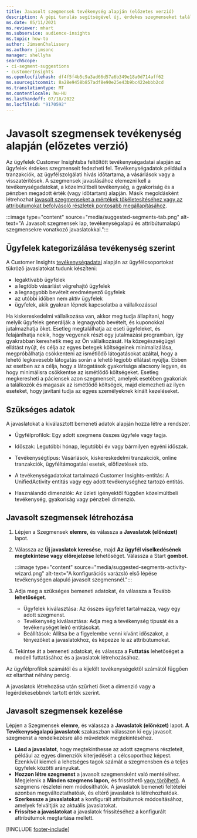 ```yaml
---
title: Javasolt szegmensek tevékenység alapján (előzetes verzió)
description: A gépi tanulás segítségével új, érdekes szegmenseket találhat az ügyféltevékenység alapján.
ms.date: 05/11/2021
ms.reviewer: mhart
ms.subservice: audience-insights
ms.topic: how-to
author: JimsonChalissery
ms.author: jimsonc
manager: shellyha
searchScope:
- ci-segment-suggestions
- customerInsights
ms.openlocfilehash: df4f5f4b5c9a3ad66d57a6b349e18a0d714aff62
ms.sourcegitcommit: 8a28e9458b857adf8e90e25e43b9bc422ebbb2cd
ms.translationtype: MT
ms.contentlocale: hu-HU
ms.lasthandoff: 07/18/2022
ms.locfileid: "9170592"
---
```

# <a name="suggested-segments-based-on-activity-preview"></a>Javasolt szegmensek tevékenység alapján (előzetes verzió)

Az ügyfelek Customer Insightsba feltöltött tevékenységadatai alapján az ügyfelek érdekes szegmenseit fedezheti fel. Tevékenységadatok például a tranzakciók, az ügyfélszolgálati hívás időtartama, a vásárlások vagy a visszatérítések. A szegmensek javaslásához elemezni kell a tevékenységadatokat, a közelmúltbeli tevékenység, a gyakoriság és a pénzben megadott érték (vagy időtartam) alapján. Másik megoldásként létrehozhat [javasolt szegmenseket a mértékek tökéletesítéséhez vagy az attribútumokat befolyásoló részletek pontosabb megállapításához](suggested-segments.md).

:::image type="content" source="media/suggested-segments-tab.png" alt-text="A Javasolt szegmensek lap, tevékenységalapú és attribútumalapú szegmensekre vonatkozó javaslatokkal.":::

## <a name="categorize-customers-by-activity"></a>Ügyfelek kategorizálása tevékenység szerint

A Customer Insights [tevékenységadatai](activities.md) alapján az ügyfélcsoportokat tükröző javaslatokat tudunk készíteni:

- legaktívabb ügyfelek 
- a legtöbb vásárlást végrehajtó ügyfelek 
- a legnagyobb bevételt eredményező ügyfelek 
- az utóbbi időben nem aktív ügyfelek 
- ügyfelek, akik gyakran lépnek kapcsolatba a vállalkozással  

Ha kiskereskedelmi vállalkozása van, akkor meg tudja állapítani, hogy melyik ügyfelek generálják a legnagyobb bevételt, és kuponokkal jutalmazhatja őket. Esetleg megtalálhatja az eseti ügyfeleket, és felajánlhatja nekik, hogy vegyenek részt egy jutalmazási programban, így gyakrabban kereshetik meg az Ön vállalkozását.
Ha közegészségügyi ellátást nyújt, és célja az egyes betegek költségeinek minimalizálása, megpróbálhatja csökkenteni az ismétlődő látogatásokat azáltal, hogy a lehető legkevesebb látogatás során a lehető legjobb ellátást nyújtja. Ebben az esetben az a célja, hogy a látogatások gyakorisága alacsony legyen, és hogy minimálisra csökkentse az ismétlődő költségeket. Esetleg megkeresheti a páciensek azon szegmenseit, amelyek esetében gyakoriak a találkozók és magasak az ismétlődő költségek, majd elemezheti az ilyen eseteket, hogy javítani tudja az egyes személyeknek kínált kezeléseket.

## <a name="required-data"></a>Szükséges adatok

A javaslatokat a kiválasztott bemeneti adatok alapján hozza létre a rendszer.

- Ügyfélprofilok: Egy adott szegmens összes ügyfele vagy tagja.

- Időszak: Legutóbbi hónap, legutóbbi év vagy bármilyen egyéni időszak.

- Tevékenységtípus: Vásárlások, kiskereskedelmi tranzakciók, online tranzakciók, ügyféltámogatási esetek, előfizetések stb.  

- A tevékenységadatokat tartalmazó Customer Insights-entitás: A UnifiedActivity entitás vagy egy adott tevékenységhez tartozó entitás.

- Használandó dimenziók: Az üzleti igényektől függően közelmúltbeli tevékenység, gyakoriság vagy pénzbeli dimenzió.

## <a name="generate-suggested-segments"></a>Javasolt szegmensek létrehozása

1. Lépjen a Szegmensek **elemre,** és válassza a **Javaslatok (előnézet)** lapot.

1. Válassza az **Új javaslatok keresése**, majd **Az ügyfél viselkedésének megtekintése vagy előrejelzése** lehetőséget. Válassza a Start **gombot**.

   :::image type="content" source="media/suggested-segments-activity-wizard.png" alt-text="A konfigurációs varázsló első lépése tevékenységen alapuló javasolt szegmensnél.":::

1. Adja meg a szükséges bemeneti adatokat, és válassza a Tovább **lehetőséget**.

   - Ügyfelek kiválasztása: Az összes ügyfelet tartalmazza, vagy egy adott szegmenst.
   - Tevékenység kiválasztása: Adja meg a tevékenység típusát és a tevékenységet leíró entitásokat.
   - Beállítások: Állítsa be a figyelembe venni kívánt időszakot, a tényezőket a javaslatokhoz, és képezze le az attribútumokat.

1. Tekintse át a bemeneti adatokat, és válassza a **Futtatás** lehetőséget a modell futtatásához és a javaslatok létrehozásához.

Az ügyfélprofilok számától és a kijelölt tevékenységektől számától függően ez eltarthat néhány percig.

A javaslatok létrehozása után szűrheti őket a dimenzió vagy a legérdekesebbnek tartott érték szerint.

## <a name="manage-suggested-segments"></a>Javasolt szegmensek kezelése

Lépjen a Szegmensek **elemre,** és válassza a **Javaslatok (előnézet)** lapot. **A Tevékenységalapú javaslatok** szakaszban válasszon ki egy javasolt szegmenst a rendelkezésre álló műveletek megtekintéséhez.

- **Lásd a javaslatot**, hogy megtekinthesse az adott szegmens részleteit, például az egyes dimenziók kiterjedését a célcsoporthoz képest. Ezenkívül kiemeli a lehetséges tagok számát a szegmensben és a teljes ügyfelek közötti arányukat.
- **Hozzon létre szegmenst** a javasolt szegmensként való mentéséhez. Megjelenik a **Minden szegmens lapon,** és frissíthető [vagy törölhető](segments.md). A szegmens részletei nem módosíthatók. A javaslatok bemeneti feltételei azonban megváltoztathatóak, és eltérő javaslatok is létrehozhatóak.
- **Szerkessze a javaslatokat** a konfigurált attribútumok módosításához, amelyek felváltják az aktuális javaslatokat.
- **Frissítse a javaslatokat** a javaslatok frissítéséhez a konfigurált attribútumok megtartása mellett.

[!INCLUDE [footer-include](includes/footer-banner.md)]
